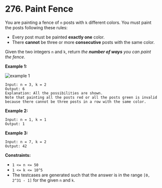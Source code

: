 # 276. Paint Fence

You are painting a fence of `n` posts with `k` different colors. You must paint the posts following these rules:

- Every post must be painted **exactly one** color.
- There **cannot** be three or more **consecutive** posts with the same color.

Given the two integers `n` and `k`, return *the **number of ways** you can paint the fence*.

**Example 1:**

![example 1](https://assets.leetcode.com/uploads/2021/02/28/paintfenceex1.png)

```()
Input: n = 3, k = 2
Output: 6
Explanation: All the possibilities are shown.
Note that painting all the posts red or all the posts green is invalid because there cannot be three posts in a row with the same color.
```

**Example 2:**

```()
Input: n = 1, k = 1
Output: 1
```

**Example 3:**

```()
Input: n = 7, k = 2
Output: 42
```

**Constraints:**

- `1 <= n <= 50`
- `1 <= k <= 10^5`
- The testcases are generated such that the answer is in the range `[0, 2^31 - 1]` for the given `n` and `k`.
